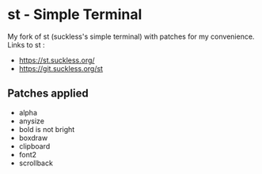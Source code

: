 # st - Simple Terminal
My fork of st (suckless's simple terminal) with patches for my convenience. Links to st :
+ https://st.suckless.org/
+ https://git.suckless.org/st

## Patches applied
+ alpha
+ anysize
+ bold is not bright
+ boxdraw
+ clipboard
+ font2
+ scrollback
